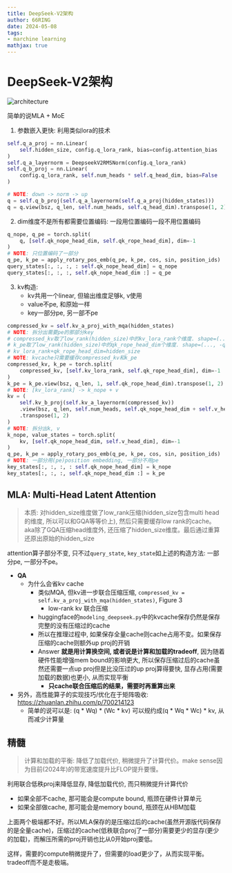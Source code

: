 ```yaml
---
title: DeepSeek-V2架构
author: 66RING
date: 2024-05-08
tags: 
- marchine learning
mathjax: true
---
```


# DeepSeek-V2架构

![architecture](https://github.com/deepseek-ai/DeepSeek-V2/blob/main/figures/architecture.png?raw=true)

简单的说MLA + MoE

1. 参数嵌入更快: 利用类似lora的技术
```python
self.q_a_proj = nn.Linear(
    self.hidden_size, config.q_lora_rank, bias=config.attention_bias
)
self.q_a_layernorm = DeepseekV2RMSNorm(config.q_lora_rank)
self.q_b_proj = nn.Linear(
    config.q_lora_rank, self.num_heads * self.q_head_dim, bias=False
)

# NOTE: down -> norm -> up
q = self.q_b_proj(self.q_a_layernorm(self.q_a_proj(hidden_states)))
q = q.view(bsz, q_len, self.num_heads, self.q_head_dim).transpose(1, 2)
```
2. dim维度不是所有都需要位置编码: 一段用位置编码一段不用位置编码
```python
q_nope, q_pe = torch.split(
    q, [self.qk_nope_head_dim, self.qk_rope_head_dim], dim=-1
)
# NOTE: 只位置编码了一部分
q_pe, k_pe = apply_rotary_pos_emb(q_pe, k_pe, cos, sin, position_ids)
query_states[:, :, :, : self.qk_nope_head_dim] = q_nope
query_states[:, :, :, self.qk_nope_head_dim :] = q_pe
```
3. kv构造:
    - kv共用一个linear, 但输出维度足够k, v使用
    - value不pe, 和原始一样
    - key一部分pe, 另一部不pe
```python
compressed_kv = self.kv_a_proj_with_mqa(hidden_states)
# NOTE: 拆分出需要pe的那部分key
# compressed_kv取了low_rank(hidden_size)中的kv_lora_rank个维度. shape=(..., :kv_lora_rank)
# k_pe取了low_rank(hidden_size)中的qk_rope_head_dim个维度. shape=(..., -qk_rope_head_dim:)
# kv_lora_rank+qk_rope_head_dim=hidden_size
# NOTE: kvcache只需要缓存compressed_kv和k_pe
compressed_kv, k_pe = torch.split(
    compressed_kv, [self.kv_lora_rank, self.qk_rope_head_dim], dim=-1
)
k_pe = k_pe.view(bsz, q_len, 1, self.qk_rope_head_dim).transpose(1, 2)
# NOTE: [kv_lora_rank] -> k_nope + v
kv = (
    self.kv_b_proj(self.kv_a_layernorm(compressed_kv))
    .view(bsz, q_len, self.num_heads, self.qk_nope_head_dim + self.v_head_dim)
    .transpose(1, 2)
)
# NOTE: 拆分出k, v
k_nope, value_states = torch.split(
    kv, [self.qk_nope_head_dim, self.v_head_dim], dim=-1
)
q_pe, k_pe = apply_rotary_pos_emb(q_pe, k_pe, cos, sin, position_ids)
# NOTE: 一部分用(pe)position embedding, 一部分不用pe
key_states[:, :, :, : self.qk_nope_head_dim] = k_nope
key_states[:, :, :, self.qk_nope_head_dim :] = k_pe
```

## MLA: Multi-Head Latent Attention

> 本质: 对hidden_size维度做了low_rank压缩(hidden_size包含multi head的维度, 所以可以和GQA等等价上), 然后只需要缓存low rank的cache。aka除了GQA压缩head维度外, 还压缩了hidden_size维度。最后通过重算还原出原始的hidden_size

attention算子部分不变, 只不过`query_state`, `key_state`如上述的构造方法: 一部分pe, 一部分不pe。

- **QA**
    * 为什么会省kv cache
        + 类似MQA, 但kv进一步联合压缩压缩, `compressed_kv = self.kv_a_proj_with_mqa(hidden_states)`, Figure 3
            + low-rank kv 联合压缩
        + huggingface的`modeling_deepseek.py`中的kvcache保存仍然是保存完整的没有压缩过的cache
        + 所以在推理过程中, 如果保存全量cache则cache占用不变。如果保存压缩的cache则额外up proj的开销
        + Answer **就是用计算换空间, 或者说是计算和加载的tradeoff**, 因为随着硬件性能增强mem bound的影响更大, 所以保存压缩过后的cache虽然还需要一点up proj但是比没压过的up proj算得要快, 显存占用(需要加载的数据)也更小, 从而实现平衡
            - **只cache联合压缩后的结果，需要时再重算出来**
- 另外，高性能算子的实现技巧/优化在于矩阵吸收: https://zhuanlan.zhihu.com/p/700214123
    - 简单的说可以是: (q * Wq) * (Wc * kv) 可以规约成(q * Wq * Wc) * kv, 从而减少计算量


## 精髓

> 计算和加载的平衡: 降低了加载代价, 稍微提升了计算代价。make sense因为目前(2024年)的带宽速度提升比FLOP提升要慢。

利用联合低秩proj来降低显存, 降低加载代价, 而只稍微提升计算代价

- 如果全部不cache, 那可能会是compute bound, 瓶颈在硬件计算单元
- 如果全部做cache, 那可能会是memory bound, 瓶颈在从HBM加载

上面两个极端都不好。所以MLA保存的是压缩过后的cache(虽然开源版代码保存的是全量cache)，压缩过的cache(低秩联合proj了一部分)需要更少的显存(更少的加载)，而解压所需的proj开销也比从0开始proj要低。

这样，需要的compute稍微提升了，但需要的load更少了，从而实现平衡。tradeoff而不是走极端。

